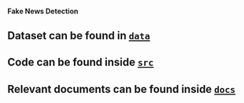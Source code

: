 #### Fake News Detection

## Dataset can be found in [`data`](https://github.com/jaymindesai/fake-news-predictor/tree/master/data) 

## Code can be found inside [`src`](https://github.com/jaymindesai/fake-news-predictor/tree/master/src)

## Relevant documents can be found inside [`docs`](https://github.com/jaymindesai/fake-news-predictor/tree/master/docs)